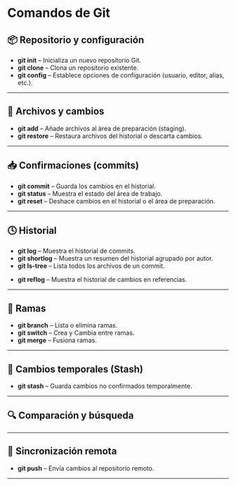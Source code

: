 # Comandos de Git

## 📦 Repositorio y configuración
- **git init** – Inicializa un nuevo repositorio Git.
- **git clone** – Clona un repositorio existente.
- **git config** – Establece opciones de configuración (usuario, editor, alias, etc.).

---

## 📄 Archivos y cambios
- **git add** – Añade archivos al área de preparación (staging).
- **git restore** – Restaura archivos del historial o descarta cambios.

---

## 📥 Confirmaciones (commits)
- **git commit** – Guarda los cambios en el historial.
- **git status** – Muestra el estado del área de trabajo.
- **git reset** – Deshace cambios en el historial o el área de preparación.
<!-- - **git revert** – Crea un nuevo commit que revierte uno anterior. -->

---

## 🕓 Historial
- **git log** – Muestra el historial de commits.
- **git shortlog** – Muestra un resumen del historial agrupado por autor.
- **git ls-tree** – Lista todos los archivos de un commit.
<!-- - **git show** – Muestra detalles de un commit o de un objeto. -->
<!-- - **git blame** – Muestra quién modificó cada línea de un archivo. -->
- **git reflog** – Muestra el historial de cambios en referencias.

---

## 🌿 Ramas
- **git branch** – Lista o elimina ramas.
- **git switch** – Crea y Cambia entre ramas.
- **git merge** – Fusiona ramas.
<!-- - **git rebase** – Reaplica commits sobre otra rama. -->
<!-- - **git cherry-pick** – Aplica un commit específico a la rama actual. -->

---

## 📁 Cambios temporales (Stash)
- **git stash** – Guarda cambios no confirmados temporalmente.

---

## 🔍 Comparación y búsqueda
<!-- - **git diff** – Compara contenido entre ramas, commits o archivos. -->
<!-- - **git grep** – Busca texto dentro del proyecto. -->

---

## 🔄 Sincronización remota
<!-- - **git remote** – Administra repositorios remotos. -->
<!-- - **git fetch** – Descarga cambios del repositorio remoto. -->
<!-- - **git pull** – Descarga y fusiona cambios remotos. -->
- **git push** – Envía cambios al repositorio remoto.

---